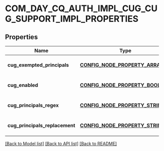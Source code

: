 # COM_DAY_CQ_AUTH_IMPL_CUG_CUG_SUPPORT_IMPL_PROPERTIES

## Properties
Name | Type | Description | Notes
------------ | ------------- | ------------- | -------------
**cug_exempted_principals** | [**CONFIG_NODE_PROPERTY_ARRAY**](configNodePropertyArray.md) |  | [optional] [default to null]
**cug_enabled** | [**CONFIG_NODE_PROPERTY_BOOLEAN**](configNodePropertyBoolean.md) |  | [optional] [default to null]
**cug_principals_regex** | [**CONFIG_NODE_PROPERTY_STRING**](configNodePropertyString.md) |  | [optional] [default to null]
**cug_principals_replacement** | [**CONFIG_NODE_PROPERTY_STRING**](configNodePropertyString.md) |  | [optional] [default to null]

[[Back to Model list]](../README.md#documentation-for-models) [[Back to API list]](../README.md#documentation-for-api-endpoints) [[Back to README]](../README.md)


